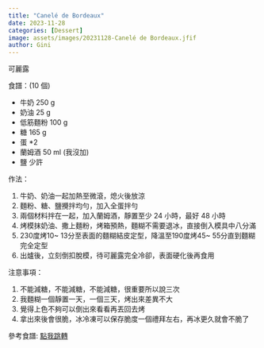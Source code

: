 ```yaml
---
title: "Canelé de Bordeaux"
date: 2023-11-28
categories: [Dessert]
image: assets/images/20231128-Canelé de Bordeaux.jfif
author: Gini
---
```

可麗露

食譜：(10 個)

- 牛奶 250 g
- 奶油 25 g
- 低筋麵粉 100 g
- 糖 165 g
- 蛋 *2
- 蘭姆酒 50 ml (我沒加)
- 鹽 少許

作法：
1. 牛奶、奶油一起加熱至微滾，熄火後放涼
2. 麵粉、糖、鹽攪拌均勻，加入全蛋拌勻
3. 兩個材料拌在一起，加入蘭姆酒，靜置至少 24 小時，最好 48 小時
4. 烤模抹奶油、撒上麵粉，烤箱預熱，麵糊不需要退冰，直接倒入模具中八分滿
5. 230度烤10~ 13分至表面的麵糊結皮定型，降溫至190度烤45~ 55分直到麵糊完全定型
6. 出爐後，立刻倒扣脫模，待可麗露完全冷卻，表面硬化後再食用

注意事項：
1. 不能減糖，不能減糖，不能減糖，很重要所以說三次
2. 我麵糊一個靜置一天，一個三天，烤出來差異不大
3. 覺得上色不夠可以倒出來看看再丟回去烤
4. 拿出來後會很脆，冰冷凍可以保存脆度一個禮拜左右，再冰更久就會不脆了

<p style="overflow-wrap: anywhere;">參考食譜:
<a href="https://ciao.kitchen/canele/" target="_blank">點我跳轉</a>
</p>
